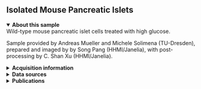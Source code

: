 ## Isolated Mouse Pancreatic Islets

<details open>
<summary><b>About this sample</b></summary>
Wild-type mouse pancreatic islet cells treated with high glucose.

Sample provided by Andreas Mueller and Michele Solimena (TU-Dresden), prepared and imaged by by Song Pang (HHMI/Janelia), with post-processing by C. Shan Xu (HHMI/Janelia).
</details>


<details>
<summary><b>Acquisition information</b></summary>
<ul>
<li>Sample: Wild-type mouse pancreatic islet cells treated with high glucose.</li>
<li>Protocol: High-pressure freezing and freeze-substitution with 2% OsO<sub>4</sub>, 1% UA, 0.5% GA, 5% H<sub>2</sub>O in Acetone with 1% Methanol, followed by 0.2% TCH in 80% Methanol at RT, 2% OsO<sub>4</sub> in Acetone at RT, 1% UA in Acetone + 10% Methanol </li>
<li>EHT (kV): 0.9</li>
<li>Bias (V): 0</li>
<li>Imaging current (nA): 0.14</li>
<li>Scanning speed (MHz): 0.2</li>
<li>Imaging duration (days): 15</li> 
<li>Data size (GB): 268</li>
<li>Final voxel size (nm): 4 x 4 x 4 (X,Y,Z)</li>
<li>Data dimensions (µm): 30 x 20 x 29 (X,Y,Z)</li>
<li>Hess lab internal ID: <code>Pancreatic Islets_G64-2-1 (High Glucose treated)</code></li>
<li>Date: 3/1/2019</li>
</ul>
</details>
<details>
<summary><b>Data sources</b></summary>
<ul>
<li><code>fibsem</code>: SIFT-aligned FIB-SEM data </li>  
</ul>
</details>
<details>
<summary><b>Publications</b></summary>

<ul>
<li> n/a </li>
</ul>
</details>
